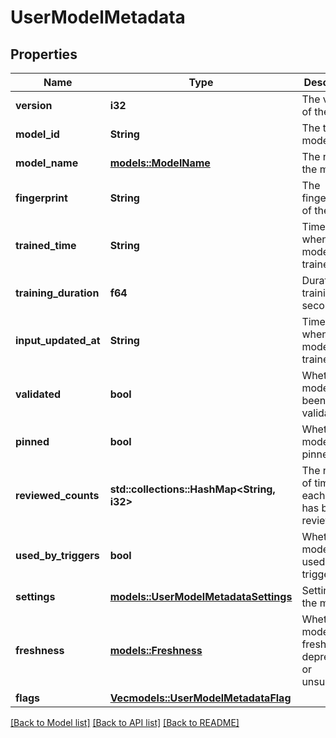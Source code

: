 # UserModelMetadata

## Properties

Name | Type | Description | Notes
------------ | ------------- | ------------- | -------------
**version** | **i32** | The version of the model | 
**model_id** | **String** | The type of model | 
**model_name** | [**models::ModelName**](ModelName.md) | The name of the model | 
**fingerprint** | **String** | The fingerprint of the model | 
**trained_time** | **String** | Timestamp when the model was trained | 
**training_duration** | **f64** | Duration of training in seconds | 
**input_updated_at** | **String** | Timestamp when the model was trained | 
**validated** | **bool** | Whether the model has been validated | 
**pinned** | **bool** | Whether the model is pinned | 
**reviewed_counts** | **std::collections::HashMap<String, i32>** | The number of times each label has been reviewed | 
**used_by_triggers** | **bool** | Whether the model is used by triggers | 
**settings** | [**models::UserModelMetadataSettings**](UserModelMetadataSettings.md) | Settings for the model | 
**freshness** | [**models::Freshness**](Freshness.md) | Whether the model is fresh, deprecated or unsupported | 
**flags** | [**Vec<models::UserModelMetadataFlag>**](UserModelMetadataFlag.md) |  | 

[[Back to Model list]](../README.md#documentation-for-models) [[Back to API list]](../README.md#documentation-for-api-endpoints) [[Back to README]](../README.md)


